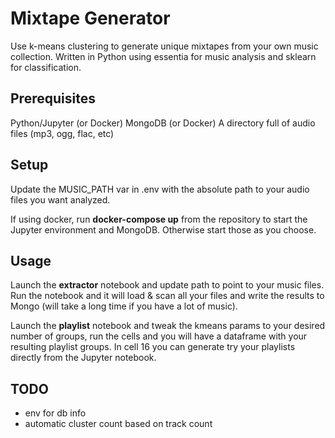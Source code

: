 # Mixtape Generator
Use k-means clustering to generate unique mixtapes from your own music collection. Written in Python using essentia for music analysis and sklearn for classification.

## Prerequisites
Python/Jupyter (or Docker)
MongoDB (or Docker)
A directory full of audio files (mp3, ogg, flac, etc)

## Setup
Update the MUSIC_PATH var in .env with the absolute path to your audio files you want analyzed.

If using docker, run **docker-compose up** from the repository to start the Jupyter environment and MongoDB. Otherwise start those as you choose.

## Usage
Launch the **extractor** notebook and update path to point to your music files. Run the notebook and it will load & scan all your files and write the results to Mongo (will take a long time if you have a lot of music).

Launch the **playlist** notebook and tweak the kmeans params to your desired number of groups, run the cells and you will have a dataframe with your resulting playlist groups. In cell 16 you can generate try your playlists directly from the Jupyter notebook.

## TODO
* env for db info
* automatic cluster count based on track count
